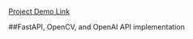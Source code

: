 [Project Demo Link](https://youtu.be/mbbVPumR1OE?si=6JTNWOXtzgW63kAV)

##FastAPI, OpenCV, and OpenAI API implementation
